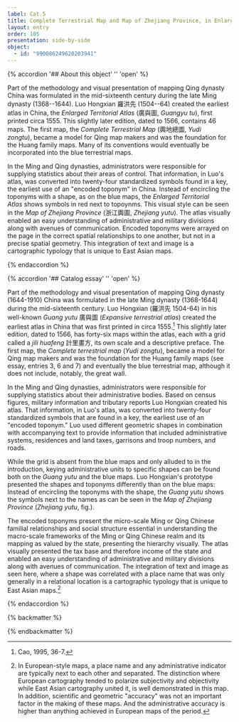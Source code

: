 ```yaml
---
label: Cat.5
title: Complete Terrestrial Map and Map of Zhejiang Province, in Enlarged Territorial Atlas
layout: entry
order: 105
presentation: side-by-side
object:
  - id: "990086249620203941"
---
```


{% accordion '## About this object' '' 'open' %}

Part of the methodology and visual presentation of mapping Qing dynasty China was formulated in the mid-sixteenth century during the late Ming dynasty (1368--1644). Luo Hongxian 羅洪先 (1504--64) created the earliest atlas in China, the *Enlarged Territorial Atlas* (廣與圖, _Guangyu tu_), first printed circa 1555. This slightly later edition, dated to 1566, contains 46 maps. The first map, the *Complete Terrestrial Map* (輿地總圖, *Yudi zongtu*), became a model for Qing map makers and was the foundation for the Huang family maps. Many of its conventions would eventually be incorporated into the blue terrestrial maps. 

In the Ming and Qing dynasties, administrators were responsible for supplying statistics about their areas of control. That information, in Luo's atlas, was converted into twenty-four standardized symbols found in a key, the earliest use of an "encoded toponym" in China. Instead of encircling the toponyms with a shape, as on the blue maps, the *Enlarged Territorial Atlas* shows symbols in red next to topoynms. This visual style can be seen in the *Map of Zhejiang Province* (浙江輿圖, *Zhejiang yutu*). The atlas visually enabled an easy understanding of administrative and military divisions along with avenues of communication. Encoded toponyms were arrayed on the page in the correct spatial relationships to one another, but not in a precise spatial geometry. This integration of text and image is a cartographic typology that is unique to East Asian maps.


{% endaccordion %}

{% accordion '## Catalog essay' '' 'open' %}

Part of the methodology and visual presentation of mapping Qing dynasty (1644-1910) China was formulated in the late Ming dynasty (1368-1644) during the mid-sixteenth century. Luo Hongxian (羅洪先 1504-64) in his well-known *Guang yutu* 廣與圖 (*Expansive terrestrial atlas*) created the earliest atlas in China that was first printed in circa 1555.[^1] This slightly later edition, dated to 1566, has forty-six maps within the atlas, each with a grid called a *jili huafeng* 計里畫方, its own scale and a descriptive preface. The first map, the *Complete terrestrial map* (*Yudi zongtu*), became a model for Qing map makers and was the foundation for the Huang family maps (see essay, entries 3, 6 and 7) and eventually the blue terrestrial map, although it does not include, notably, the great wall.

In the Ming and Qing dynasties, administrators were responsible for supplying statistics about their administrative bodies. Based on census figures, military information and tributary reports Luo Hongxian created his atlas. That information, in Luo's atlas, was converted into twenty-four standardized symbols that are found in a key, the earliest use of an "encoded toponym." Luo used different geometric shapes in combination with accompanying text to provide information that included administrative systems, residences and land taxes, garrisons and troop numbers, and roads.

While the grid is absent from the blue maps and only alluded to in the introduction, keying administrative units to specific shapes can be found both on the *Guang yutu* and the blue maps. Luo Hongxian's prototype presented the shapes and toponyms differently than on the blue maps: Instead of encircling the toponyms with the shape, the *Guang yutu* shows the symbols next to the names as can be seen in the *Map of Zhejiang Province* (*Zhejiang yutu*, fig.).

The encoded toponyms present the micro-scale Ming or Qing Chinese familial relationships and social structure essential in understanding the macro-scale frameworks of the Ming or Qing Chinese realm and its mapping as valued by the state, presenting the hierarchy visually. The atlas visually presented the tax base and therefore income of the state and enabled an easy understanding of administrative and military divisions along with avenues of communication. The integration of text and image as seen here, where a shape was correlated with a place name that was only generally in a relational location is a cartographic typology that is unique to East Asian maps.[^2]

[^1]: Cao, 1995, 36-7.

[^2]: In European-style maps, a place name and any administrative indicator are typically next to each other and separated. The distinction where European cartography tended to polarize subjectivity and objectivity while East Asian cartography united it, is well demonstrated in this map. In addition, scientific and geometric "accuracy" was not an important factor in the making of these maps. And the administrative accuracy is higher than anything achieved in European maps of the period.

{% endaccordion %}



{% backmatter %}


{% endbackmatter %}

